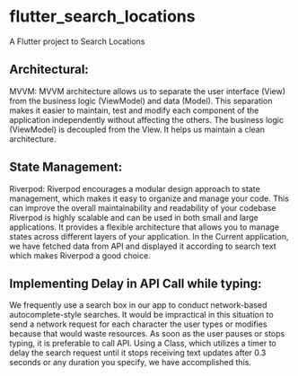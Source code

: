 # flutter_search_locations

A Flutter project to Search Locations

## Architectural:
MVVM: MVVM architecture allows us to separate the user interface (View) from the
business logic (ViewModel) and data (Model). This separation makes it easier to
maintain, test and modify each component of the application independently without
affecting the others. The business logic (ViewModel) is decoupled from the View. It
helps us maintain a clean architecture.

## State Management:
Riverpod: Riverpod encourages a modular design approach to state management,
which makes it easy to organize and manage your code. This can improve the overall
maintainability and readability of your codebase
Riverpod is highly scalable and can be used in both small and large applications. It
provides a flexible architecture that allows you to manage states across different layers
of your application.
In the Current application, we have fetched data from API and displayed it according to
search text which makes Riverpod a good choice.

## Implementing Delay in API Call while typing:
We frequently use a search box in our app to conduct network-based autocomplete-style
searches. It would be impractical in this situation to send a network request for each
character the user types or modifies because that would waste resources. As soon as the
user pauses or stops typing, it is preferable to call API. Using a Class, which utilizes a
timer to delay the search request until it stops receiving text updates after 0.3 seconds
or any duration you specify, we have accomplished this.
